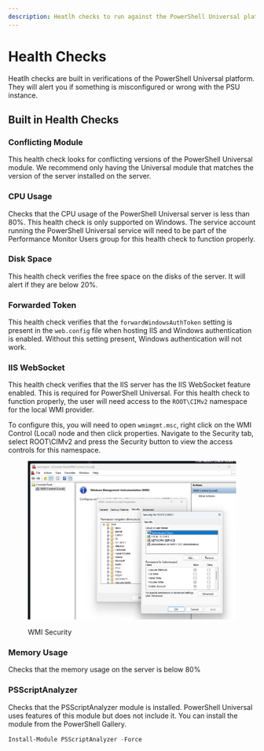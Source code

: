 ```yaml
---
description: Heatlh checks to run against the PowerShell Universal platform.
---
```


# Health Checks

Heatlh checks are built in verifications of the PowerShell Universal platform. They will alert you if something is misconfigured or wrong with the PSU instance.&#x20;

## Built in Health Checks

### Conflicting Module&#x20;

This health check looks for conflicting versions of the PowerShell Universal module. We recommend only having the Universal module that matches the version of the server installed on the server.&#x20;

### CPU Usage

Checks that the CPU usage of the PowerShell Universal server is less than 80%.  This health check is only supported on Windows. The service account running the PowerShell Universal service will need to be part of the Performance Monitor Users group for this health check to function properly.&#x20;

### Disk Space

This health check verifies the free space on the disks of the server. It will alert if they are below 20%.

### Forwarded Token

This health check verifies that the `forwardWindowsAuthToken` setting is present in the `web.config` file when hosting IIS and Windows authentication is enabled. Without this setting present, Windows authentication will not work.&#x20;

### IIS WebSocket

This health check verifies that the IIS server has the IIS WebSocket feature enabled. This is required for PowerShell Universal. For this health check to function properly, the user will need access to the `ROOT\CIMv2` namespace for the local WMI provider.&#x20;

To configure this, you will need to open `wmimgmt.msc`, right click on the WMI Control (Local) node and then click properties. Navigate to the Security tab, select ROOT\CIMv2 and press the Security button to view the access controls for this namespace.&#x20;

<figure><img src="../.gitbook/assets/image (3).png" alt=""><figcaption><p>WMI Security</p></figcaption></figure>

### Memory Usage

Checks that the memory usage on the server is below 80%

### PSScriptAnalyzer

Checks that the PSScriptAnalyzer module is installed. PowerShell Universal uses features of this module but does not include it. You can install the module from the PowerShell Gallery.&#x20;

```powershell
Install-Module PSScriptAnalyzer -Force
```

